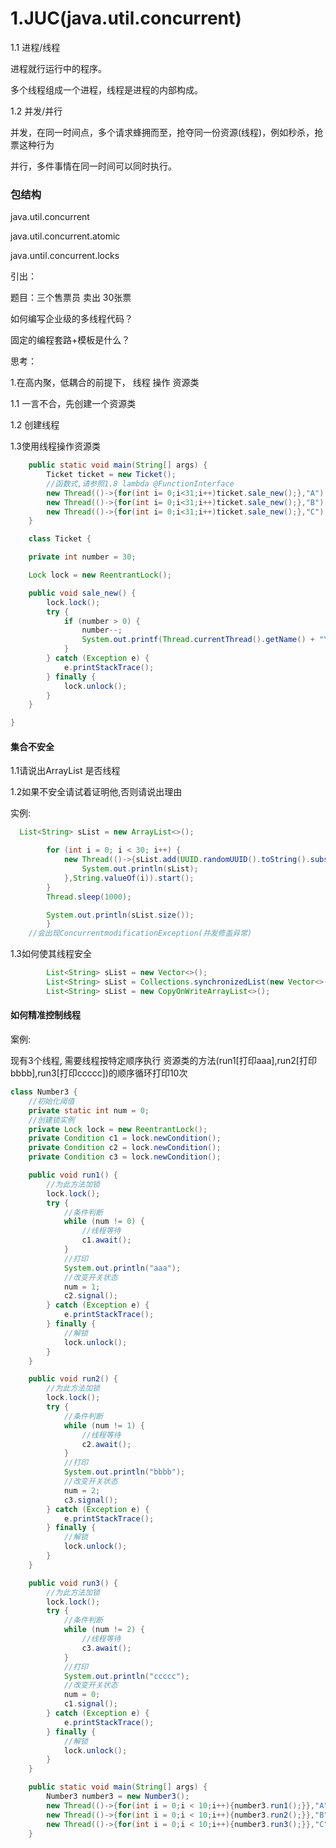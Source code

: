 # 1.JUC(java.util.concurrent)

1.1 进程/线程

进程就行运行中的程序。

多个线程组成一个进程，线程是进程的内部构成。

1.2 并发/并行

并发，在同一时间点，多个请求蜂拥而至，抢夺同一份资源(线程)，例如秒杀，抢票这种行为

并行，多件事情在同一时间可以同时执行。



### 包结构

java.util.concurrent

java.util.concurrent.atomic

java.until.concurrent.locks



引出：

题目：三个售票员 卖出  30张票

如何编写企业级的多线程代码？

固定的编程套路+模板是什么？

思考：

1.在高内聚，低耦合的前提下，  线程    操作     资源类

1.1 一言不合，先创建一个资源类

1.2 创建线程

1.3使用线程操作资源类

```java
    public static void main(String[] args) {
        Ticket ticket = new Ticket();
        //函数式,请参照1.8 lambda @FunctionInterface
        new Thread(()->{for(int i= 0;i<31;i++)ticket.sale_new();},"A").start();
        new Thread(()->{for(int i= 0;i<31;i++)ticket.sale_new();},"B").start();
        new Thread(()->{for(int i= 0;i<31;i++)ticket.sale_new();},"C").start();
    }

	class Ticket {

    private int number = 30;

    Lock lock = new ReentrantLock();

    public void sale_new() {
        lock.lock();
        try {	
            if (number > 0) {
                number--;
                System.out.printf(Thread.currentThread().getName() + "\t卖出第" + (30 - 	number) + "张票,剩余:" + number + "张票\n");
            }
        } catch (Exception e) {
            e.printStackTrace();
        } finally {
            lock.unlock();
        }
    }

}
```



#### 集合不安全

1.1请说出ArrayList 是否线程

1.2如果不安全请试着证明他,否则请说出理由

实例:

```java
  List<String> sList = new ArrayList<>();

        for (int i = 0; i < 30; i++) {
            new Thread(()->{sList.add(UUID.randomUUID().toString().substring(0,8));
                System.out.println(sList);
            },String.valueOf(i)).start();
        }
        Thread.sleep(1000);

        System.out.println(sList.size());
        }
	//会出现ConcurrentmodificationException(并发修盖异常)
```



1.3如何使其线程安全

```java
        List<String> sList = new Vector<>();
        List<String> sList = Collections.synchronizedList(new Vector<>());
        List<String> sList = new CopyOnWriteArrayList<>();
```





#### 如何精准控制线程

案例: 

现有3个线程, 需要线程按特定顺序执行 资源类的方法(run1[打印aaa],run2[打印bbbb],run3[打印ccccc])的顺序循环打印10次

```java
class Number3 {
    //初始化阈值
    private static int num = 0;
    //创建锁实例
    private Lock lock = new ReentrantLock();
    private Condition c1 = lock.newCondition();
    private Condition c2 = lock.newCondition();
    private Condition c3 = lock.newCondition();

    public void run1() {
        //为此方法加锁
        lock.lock();
        try {
            //条件判断
            while (num != 0) {
                //线程等待
                c1.await();
            }
            //打印
            System.out.println("aaa");
            //改变开关状态
            num = 1;
            c2.signal();
        } catch (Exception e) {
            e.printStackTrace();
        } finally {
            //解锁
            lock.unlock();
        }
    }

    public void run2() {
        //为此方法加锁
        lock.lock();
        try {
            //条件判断
            while (num != 1) {
                //线程等待
                c2.await();
            }
            //打印
            System.out.println("bbbb");
            //改变开关状态
            num = 2;
            c3.signal();
        } catch (Exception e) {
            e.printStackTrace();
        } finally {
            //解锁
            lock.unlock();
        }
    }

    public void run3() {
        //为此方法加锁
        lock.lock();
        try {
            //条件判断
            while (num != 2) {
                //线程等待
                c3.await();
            }
            //打印
            System.out.println("ccccc");
            //改变开关状态
            num = 0;
            c1.signal();
        } catch (Exception e) {
            e.printStackTrace();
        } finally {
            //解锁
            lock.unlock();
        }
    }

    public static void main(String[] args) {
        Number3 number3 = new Number3();
        new Thread(()->{for(int i = 0;i < 10;i++){number3.run1();}},"A").start();
        new Thread(()->{for(int i = 0;i < 10;i++){number3.run2();}},"B").start();
        new Thread(()->{for(int i = 0;i < 10;i++){number3.run3();}},"C").start();
    }
```

